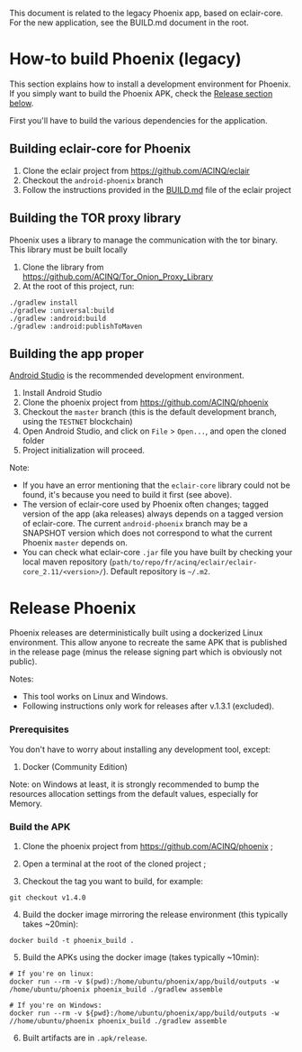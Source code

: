 This document is related to the legacy Phoenix app, based on eclair-core. For the new application, see the BUILD.md document in the root.

# How-to build Phoenix (legacy)

This section explains how to install a development environment for Phoenix. If you simply want to build the Phoenix APK, check the [Release section below](#release-phoenix).

First you'll have to build the various dependencies for the application.

## Building eclair-core for Phoenix

1. Clone the eclair project from https://github.com/ACINQ/eclair
2. Checkout the `android-phoenix` branch
3. Follow the instructions provided in the [BUILD.md](https://github.com/ACINQ/eclair/blob/master/BUILD.md) file of the eclair project

## Building the TOR proxy library

Phoenix uses a library to manage the communication with the tor binary. This library must be built locally

1. Clone the library from https://github.com/ACINQ/Tor_Onion_Proxy_Library
2. At the root of this project, run:
```shell
./gradlew install
./gradlew :universal:build
./gradlew :android:build
./gradlew :android:publishToMaven
```

## Building the app proper

[Android Studio](https://developer.android.com/studio) is the recommended development environment.

1. Install Android Studio
2. Clone the phoenix project from https://github.com/ACINQ/phoenix
3. Checkout the `master` branch (this is the default development branch, using the `TESTNET` blockchain)
4. Open Android Studio, and click on `File` > `Open...`, and open the cloned folder
5. Project initialization will proceed.

Note:
- If you have an error mentioning that the `eclair-core` library could not be found, it's because you need to build it first (see above).
- The version of eclair-core used by Phoenix often changes; tagged version of the app (aka releases) always depends on a tagged version of eclair-core. The current `android-phoenix` branch may be a SNAPSHOT version which does not correspond to what the current Phoenix `master` depends on.
- You can check what eclair-core `.jar` file you have built by checking your local maven repository (`path/to/repo/fr/acinq/eclair/eclair-core_2.11/<version>/`). Default repository is `~/.m2`.

# Release Phoenix

Phoenix releases are deterministically built using a dockerized Linux environment. This allow anyone to recreate the same APK that is published in the release page (minus the release signing part which is obviously not public).

Notes:
- This tool works on Linux and Windows.
- Following instructions only work for releases after v.1.3.1 (excluded).

### Prerequisites

You don't have to worry about installing any development tool, except:

1. Docker (Community Edition)

Note: on Windows at least, it is strongly recommended to bump the resources allocation settings from the default values, especially for Memory.

### Build the APK

1. Clone the phoenix project from https://github.com/ACINQ/phoenix ;

2. Open a terminal at the root of the cloned project ;

3. Checkout the tag you want to build, for example:

```shell
git checkout v1.4.0
```

4. Build the docker image mirroring the release environment (this typically takes ~20min):

```shell
docker build -t phoenix_build .
```

5. Build the APKs using the docker image (takes typically ~10min):

```shell
# If you're on linux:
docker run --rm -v $(pwd):/home/ubuntu/phoenix/app/build/outputs -w /home/ubuntu/phoenix phoenix_build ./gradlew assemble

# If you're on Windows:
docker run --rm -v ${pwd}:/home/ubuntu/phoenix/app/build/outputs -w //home/ubuntu/phoenix phoenix_build ./gradlew assemble
```

6. Built artifacts are in `.apk/release`.
